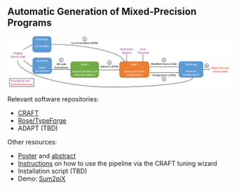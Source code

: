 ## Automatic Generation of Mixed-Precision Programs

![Pipeline Diagram](/pipeline_picture.png)

Relevant software repositories:

* [CRAFT](https://github.com/crafthpc/craft)
* [Rose/TypeForge](https://github.com/rose-compiler/rose-develop)
* ADAPT (TBD)

Other resources:

* [Poster](/poster.pdf) and [abstract](/extended_abstract.pdf)
* [Instructions](https://github.com/crafthpc/craft/blob/master/README.md#variable-mode-newer) on how to use the pipeline via the CRAFT tuning wizard
* Installation script (TBD)
* Demo: [Sum2piX](https://www.youtube.com/watch?v=uRdvEc77cBY)
